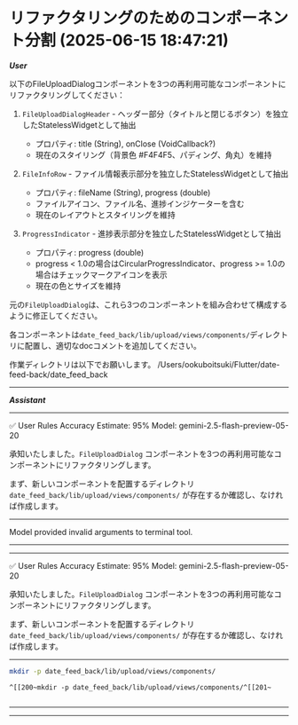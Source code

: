 <!-- Generated by SpecStory -->

# リファクタリングのためのコンポーネント分割 (2025-06-15 18:47:21)

_**User**_

以下のFileUploadDialogコンポーネントを3つの再利用可能なコンポーネントにリファクタリングしてください：  
  
1. `FileUploadDialogHeader` - ヘッダー部分（タイトルと閉じるボタン）を独立したStatelessWidgetとして抽出  
   - プロパティ: title (String), onClose (VoidCallback?)  
   - 現在のスタイリング（背景色 #F4F4F5、パディング、角丸）を維持  
  
2. `FileInfoRow` - ファイル情報表示部分を独立したStatelessWidgetとして抽出    
   - プロパティ: fileName (String), progress (double)  
   - ファイルアイコン、ファイル名、進捗インジケーターを含む  
   - 現在のレイアウトとスタイリングを維持  
  
3. `ProgressIndicator` - 進捗表示部分を独立したStatelessWidgetとして抽出  
   - プロパティ: progress (double)  
   - progress < 1.0の場合はCircularProgressIndicator、progress >= 1.0の場合はチェックマークアイコンを表示  
   - 現在の色とサイズを維持  
  
元の`FileUploadDialog`は、これら3つのコンポーネントを組み合わせて構成するように修正してください。  
  
各コンポーネントは`date_feed_back/lib/upload/views/components/`ディレクトリに配置し、適切なdocコメントを追加してください。  

作業ディレクトリは以下でお願いします。
/Users/ookuboitsuki/Flutter/date-feed-back/date_feed_back

---

_**Assistant**_



---

✅ User Rules
Accuracy Estimate: 95%
Model: gemini-2.5-flash-preview-05-20

承知いたしました。`FileUploadDialog` コンポーネントを3つの再利用可能なコンポーネントにリファクタリングします。

まず、新しいコンポーネントを配置するディレクトリ `date_feed_back/lib/upload/views/components/` が存在するか確認し、なければ作成します。



---

Model provided invalid arguments to terminal tool.

---



---

✅ User Rules
Accuracy Estimate: 95%
Model: gemini-2.5-flash-preview-05-20

承知いたしました。`FileUploadDialog` コンポーネントを3つの再利用可能なコンポーネントにリファクタリングします。

まず、新しいコンポーネントを配置するディレクトリ `date_feed_back/lib/upload/views/components/` が存在するか確認し、なければ作成します。



---

```bash
mkdir -p date_feed_back/lib/upload/views/components/
```

```
^[[200~mkdir -p date_feed_back/lib/upload/views/components/^[[201~


```

---



---

